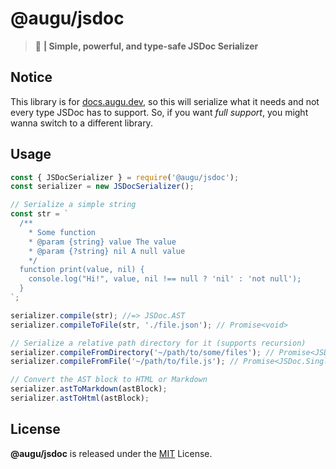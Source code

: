# @augu/jsdoc
> :rose: **| Simple, powerful, and type-safe JSDoc Serializer**

## Notice
This library is for [docs.augu.dev](https://github.com/auguwu/docs), so this will serialize what it needs and not every type JSDoc has to support. So, if you want *full support*, you might wanna switch to a different library.

## Usage
```js
const { JSDocSerializer } = require('@augu/jsdoc');
const serializer = new JSDocSerializer();

// Serialize a simple string
const str = `
  /**
    * Some function
    * @param {string} value The value
    * @param {?string} nil A null value
    */
  function print(value, nil) {
    console.log("Hi!", value, nil !== null ? 'nil' : 'not null');
  }
`;

serializer.compile(str); //=> JSDoc.AST
serializer.compileToFile(str, './file.json'); // Promise<void>

// Serialize a relative path directory for it (supports recursion)
serializer.compileFromDirectory('~/path/to/some/files'); // Promise<JSDoc.FileAST>
serializer.compileFromFile('~/path/to/file.js'); // Promise<JSDoc.SingleFileAST>

// Convert the AST block to HTML or Markdown
serializer.astToMarkdown(astBlock);
serializer.astToHtml(astBlock);
```

## License
**@augu/jsdoc** is released under the [MIT](/LICENSE) License.
